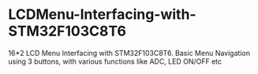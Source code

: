 # LCDMenu-Interfacing-with-STM32F103C8T6
16*2 LCD Menu Interfacing with STM32F103C8T6. Basic Menu Navigation using 3 buttons, with various functions like ADC, LED ON/OFF etc 
